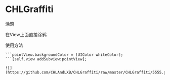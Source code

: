 # CHLGraffiti
涂鸦

在View上面直接涂鸦

使用方法
```CHLPointView * pointView = [[CHLPointView alloc]initWithFrame:CGRectMake(0, 0, self.view.frame.size.width, self.view.frame.size.height)];
```pointView.backgroundColor = [UIColor whiteColor];
```[self.view addSubview:pointView];
    
![](https://github.com/CHLAndLXB/CHLGraffiti/raw/master/CHLGraffiti/5555.gif)
